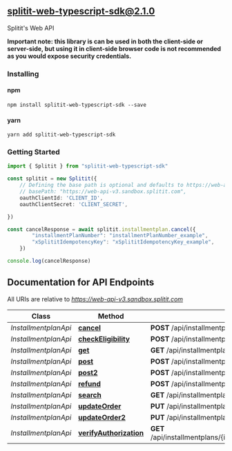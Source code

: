 ## splitit-web-typescript-sdk@2.1.0
Splitit\'s Web API


**Important note: this library is can be used in both the client-side or server-side, but using it
in client-side browser code is not recommended as you would expose security credentials.**

### Installing

#### npm
```
npm install splitit-web-typescript-sdk --save
```

#### yarn
```
yarn add splitit-web-typescript-sdk
```



### Getting Started

```typescript
import { Splitit } from "splitit-web-typescript-sdk"

const splitit = new Splitit({
    // Defining the base path is optional and defaults to https://web-api-v3.sandbox.splitit.com
    // basePath: "https://web-api-v3.sandbox.splitit.com",
    oauthClientId: 'CLIENT_ID',
    oauthClientSecret: 'CLIENT_SECRET',

})

const cancelResponse = await splitit.installmentplan.cancel({
        "installmentPlanNumber": "installmentPlanNumber_example",
        "xSplititIdempotencyKey": "xSplititIdempotencyKey_example",
    })

console.log(cancelResponse)

```

## Documentation for API Endpoints

All URIs are relative to *https://web-api-v3.sandbox.splitit.com*

Class | Method | HTTP request | Description
------------ | ------------- | ------------- | -------------
*InstallmentplanApi* | [**cancel**](docs/InstallmentplanApi.md#cancel) | **POST** /api/installmentplans/{installmentPlanNumber}/cancel | 
*InstallmentplanApi* | [**checkEligibility**](docs/InstallmentplanApi.md#checkEligibility) | **POST** /api/installmentplans/check-eligibility | 
*InstallmentplanApi* | [**get**](docs/InstallmentplanApi.md#get) | **GET** /api/installmentplans/{installmentPlanNumber} | 
*InstallmentplanApi* | [**post**](docs/InstallmentplanApi.md#post) | **POST** /api/installmentplans/initiate | 
*InstallmentplanApi* | [**post2**](docs/InstallmentplanApi.md#post2) | **POST** /api/installmentplans | 
*InstallmentplanApi* | [**refund**](docs/InstallmentplanApi.md#refund) | **POST** /api/installmentplans/{installmentPlanNumber}/refund | 
*InstallmentplanApi* | [**search**](docs/InstallmentplanApi.md#search) | **GET** /api/installmentplans/search | 
*InstallmentplanApi* | [**updateOrder**](docs/InstallmentplanApi.md#updateOrder) | **PUT** /api/installmentplans/{installmentPlanNumber}/updateorder | 
*InstallmentplanApi* | [**updateOrder2**](docs/InstallmentplanApi.md#updateOrder2) | **PUT** /api/installmentplans/updateorder | 
*InstallmentplanApi* | [**verifyAuthorization**](docs/InstallmentplanApi.md#verifyAuthorization) | **GET** /api/installmentplans/{installmentPlanNumber}/verifyauthorization | 

